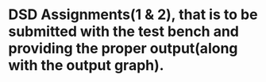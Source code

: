 # DSD Assignments(1 & 2), that is to be submitted with the test bench and providing the proper output(along with the output graph).
